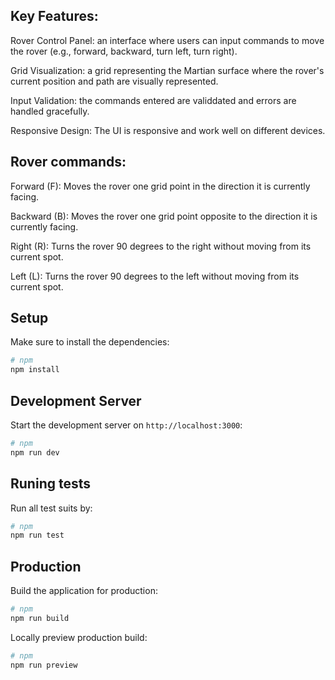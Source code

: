 ## Key Features:

Rover Control Panel: an interface where users can input commands to move the rover (e.g., forward, backward, turn left, turn right).

Grid Visualization: a grid representing the Martian surface where the rover's current position and path are visually represented.

Input Validation: the commands entered are validdated and errors are handled gracefully.

Responsive Design: The UI is responsive and work well on different devices.

## Rover commands:

Forward (F): Moves the rover one grid point in the direction it is currently facing.

Backward (B): Moves the rover one grid point opposite to the direction it is currently facing.

Right (R): Turns the rover 90 degrees to the right without moving from its current spot.

Left (L): Turns the rover 90 degrees to the left without moving from its current spot.

## Setup

Make sure to install the dependencies:

```bash
# npm
npm install
```

## Development Server

Start the development server on `http://localhost:3000`:

```bash
# npm
npm run dev
```

## Runing tests

Run all test suits by:

```bash
# npm
npm run test
```

## Production

Build the application for production:

```bash
# npm
npm run build
```

Locally preview production build:

```bash
# npm
npm run preview
```
